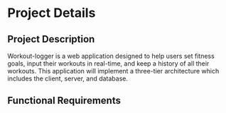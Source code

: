 # Project Details

## Project Description

Workout-logger is a web application designed to help users set fitness goals, input their workouts in real-time, and keep a history of all their workouts. This application will implement a three-tier architecture which includes the client, server, and database. 

## Functional Requirements

